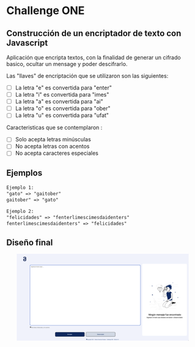 # Challenge ONE
## Construcción de un encriptador de texto con Javascript

Aplicación que encripta textos, con la finalidad de generar un cifrado basico, ocultar un mensage y poder descifrarlo.

Las "llaves" de encriptación que se utilizaron son las siguientes:

- [ ] La letra "e" es convertida para "enter"
- [ ] La letra "i" es convertida para "imes"
- [ ] La letra "a" es convertida para "ai"
- [ ] La letra "o" es convertida para "ober"
- [ ] La letra "u" es convertida para "ufat"

Caracteristicas que se contemplaron :

- [ ] Solo acepta letras minúsculas
- [ ] No acepta letras con acentos
- [ ] No acepta caracteres especiales

## Ejemplos
```
Ejemplo 1:
"gato" => "gaitober"
gaitober" => "gato"
```

```
Ejemplo 2:
"felicidades" => "fenterlimescimesdaidenters"
fenterlimescimesdaidenters" => "felicidades"
```

## Diseño final
<p align="center">
  <img src="https://github.com/mgranciano/challengeonecodificador5/blob/master/img/screen01.png" width="450">
</p>
